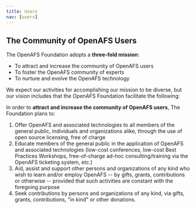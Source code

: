 ```yaml
---
title: Users
nav: [users]
---
```


## The Community of OpenAFS Users ##

The OpenAFS Foundation adopts a **three-fold mission**:

  * To attract and increase the community of OpenAFS users
  * To foster the OpenAFS community of experts
  * To nurture and evolve the OpenAFS technology

We expect our activities for accomplishing our mission to be diverse, but our vision includes that the OpenAFS Foundation facilitate the following:

In order to **attract and increase the community of OpenAFS users**, The Foundation plans to:

  1) Offer OpenAFS and associated technologies to all members of the general public, individuals and organizations alike, through the use of open source licensing, free of charge
  2) Educate members of the general public in the application of OpenAFS and associated technologies (low-cost conferences, low-cost Best Practices Workshops, free-of-charge ad-hoc consulting/training via the OpenAFS ticketing system, etc.)
  3) Aid, assist and support other persons and organizations of any kind who wish to learn and/or employ OpenAFS -- by gifts, grants, contributions or otherwise -- provided that such activities are constant with the foregoing purpose
  4) Seek contributions by persons and organizations of any kind, via gifts, grants, contributions, "in kind" or other donations.
